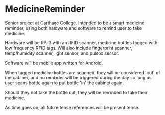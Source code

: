 # MedicineReminder

Senior project at Carthage College. Intended to be a smart medicine reminder, using both hardware and software to remind user to take medicine.

Hardware will be RPi 3 with an RFID scanner, medicine bottles tagged with low frequency RFID tags. Will also include fingerprint scanner, temp/humidity scanner, light sensor, and pulsox sensor.

Software will be mobile app written for Android.

When tagged medicine bottles are scanned, they will be considered 'out' of the cabinet, and no reminder will be triggered during the day so long as user scans bottle again to put bottle 'in' the cabinet again.

Should they not take the bottle out, they will be reminded to take their medicine.

As time goes on, all future tense references will be present tense.
